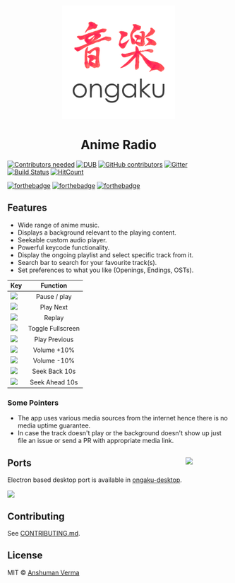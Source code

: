 <p align="center">
	<img src="./ongaku.png" alt="ongaku">
</p>

<h1 align="center">Anime Radio</h1>  

[![Contributors needed](https://img.shields.io/badge/contributors-needed-yellow.svg)](CONTRIBUTING.md)
[![DUB](https://img.shields.io/dub/l/vibe-d.svg)](https://github.com/anshumanv/ongaku/blob/master/LICENSE)
[![GitHub contributors](https://img.shields.io/github/contributors/anshumanv/ongaku.svg)](https://github.com/anshumanv/ongaku/graphs/contributors)
[![Gitter](https://img.shields.io/gitter/room/nwjs/nw.js.svg)](https://gitter.im/anime-ongaku/Lobby)
[![Build Status](https://travis-ci.org/anshumanv/ongaku.svg?branch=master)](https://travis-ci.org/anshumanv/ongaku)
[![HitCount](https://hitt.herokuapp.com/anshumanv/ongaku.svg)](https://github.com/anshumanv/ongaku)

[![forthebadge](http://forthebadge.com/images/badges/built-with-love.svg)](http://forthebadge.com)
[![forthebadge](http://forthebadge.com/images/badges/uses-js.svg)](http://forthebadge.com)
[![forthebadge](http://forthebadge.com/images/badges/makes-people-smile.svg)](http://forthebadge.com)


## Features
* Wide range of anime music.
* Displays a background relevant to the playing content.
* Seekable custom audio player.
* Powerful keycode functionality.
* Display the ongoing playlist and select specific track from it.
* Search bar to search for your favourite track(s).
* Set preferences to what you like (Openings, Endings, OSTs).

| Key | Function |  
|:--------------|:----------------:|
| <img src="http://www.redbackstudios.com.au/enews/images/keyboard-button-Space-long.jpg" width="35"> | Pause / play |
| <img src="http://icons.iconarchive.com/icons/chromatix/keyboard-keys/128/letter-uppercase-N-icon.png" width="35"> | Play Next |
| <img src="http://icons.iconarchive.com/icons/chromatix/keyboard-keys/128/letter-uppercase-R-icon.png" width="35"> | Replay |
| <img src="http://icons.iconarchive.com/icons/chromatix/keyboard-keys/128/letter-uppercase-F-icon.png" width="35"> | Toggle Fullscreen |
| <img src="http://icons.iconarchive.com/icons/chromatix/keyboard-keys/128/letter-uppercase-L-icon.png" width="35"> | Play Previous |
| <img src="http://icons.iconarchive.com/icons/chromatix/keyboard-keys/128/arrow-up-icon.png" width="35"> | Volume +10% |
| <img src="http://icons.iconarchive.com/icons/chromatix/keyboard-keys/128/arrow-down-icon.png" width="35"> | Volume -10% |
| <img src="http://icons.iconarchive.com/icons/chromatix/keyboard-keys/128/arrow-left-icon.png" width="35"> | Seek Back 10s |
| <img src="http://icons.iconarchive.com/icons/chromatix/keyboard-keys/128/arrow-right-icon.png" width="35"> | Seek Ahead 10s |


### Some Pointers
* The app uses various media sources from the internet hence there is no media uptime guarantee.
* In case the track doesn't play or the background doesn't show up just file an issue or send a PR with appropriate media link.


## Ports [<img src="https://rawgit.com/sindresorhus/awesome-electron/master/electron-logo.svg" align="right" width="100">](https://electron.atom.io/)

Electron based desktop port is available in [ongaku-desktop](https://github.com/Anshuman-Verma/ongaku-desktop.git).

[<img src="https://assets.windowsphone.com/f2f77ec7-9ba9-4850-9ebe-77e366d08adc/English_Get_it_Win_10_InvariantCulture_Default.png" align="center" width="100">](https://sourceforge.net/projects/ongaku/)

## Contributing

See [CONTRIBUTING.md](CONTRIBUTING.md).
  

## License

MIT © [Anshuman Verma](https://twitter.com/Anshumaniac12)
